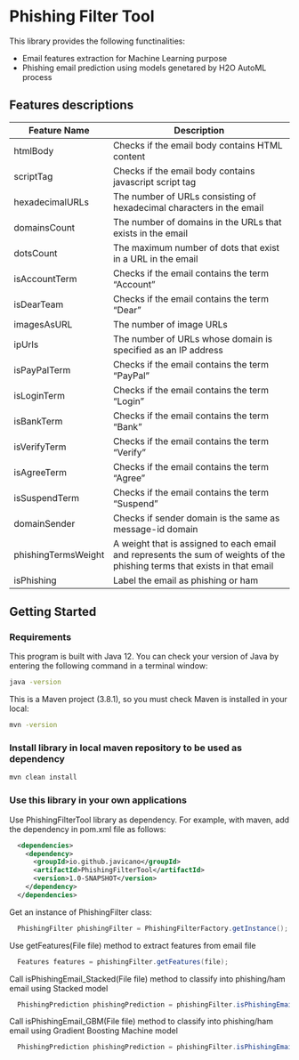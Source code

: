 # Phishing Filter Tool

This library provides the following functinalities:
- Email features extraction for Machine Learning purpose
- Phishing email prediction using models genetared by H2O AutoML process

## Features descriptions

| Feature Name | Description |
|---|---|
| htmlBody | Checks if the email body contains HTML content |
| scriptTag | Checks if the email body contains javascript script tag |
| hexadecimalURLs | The number of URLs consisting of hexadecimal characters in the email |
| domainsCount | The number of domains in the URLs that exists in the email |
| dotsCount | The maximum number of dots that exist in a URL in the email |
| isAccountTerm | Checks if the email contains the term “Account” |
| isDearTeam | Checks if the email contains the term “Dear” |
| imagesAsURL | The number of image URLs |
| ipUrls | The number of URLs whose domain is specified as an IP address |
| isPayPalTerm | Checks if the email contains the term “PayPal” |
| isLoginTerm | Checks if the email contains the term “Login” |
| isBankTerm | Checks if the email contains the term “Bank” |
| isVerifyTerm | Checks if the email contains the term “Verify” |
| isAgreeTerm |Checks if the email contains the term “Agree” |
| isSuspendTerm | Checks if the email contains the term “Suspend” |
| domainSender | Checks if sender domain is the same as message-id domain |
| phishingTermsWeight |A weight that is assigned to each email and represents the sum of weights of the phishing terms that exists in that email|
| isPhishing | Label the email as phishing or ham |

## Getting Started

### Requirements
This program is built with Java 12. You can check your version of Java by entering the following command in a terminal window: 
```sh
java -version
```

This is a Maven project (3.8.1), so you must check Maven is installed in your local:
```sh
mvn -version
```

### Install library in local maven repository to be used as dependency
```sh
mvn clean install
```

### Use this library in your own applications
Use PhishingFilterTool library as dependency. For example, with maven, add the dependency in pom.xml file as follows:
```xml
  <dependencies>
  	<dependency>
      <groupId>io.github.javicano</groupId>
  	  <artifactId>PhishingFilterTool</artifactId>
  	  <version>1.0-SNAPSHOT</version>
    </dependency>
  </dependencies>
```

Get an instance of PhishingFilter class: 
```java
  PhishingFilter phishingFilter = PhishingFilterFactory.getInstance();
```

Use getFeatures(File file) method to extract features from email file
```java
  Features features = phishingFilter.getFeatures(file);
```

Call isPhishingEmail_Stacked(File file) method to classify into phishing/ham email using Stacked model 
```java
  PhishingPrediction phishingPrediction = phishingFilter.isPhishingEmail_Stacked(file);
```

Call isPhishingEmail_GBM(File file) method to classify into phishing/ham email using Gradient Boosting Machine model 
```java
  PhishingPrediction phishingPrediction = phishingFilter.isPhishingEmail_GBM(file);
```
